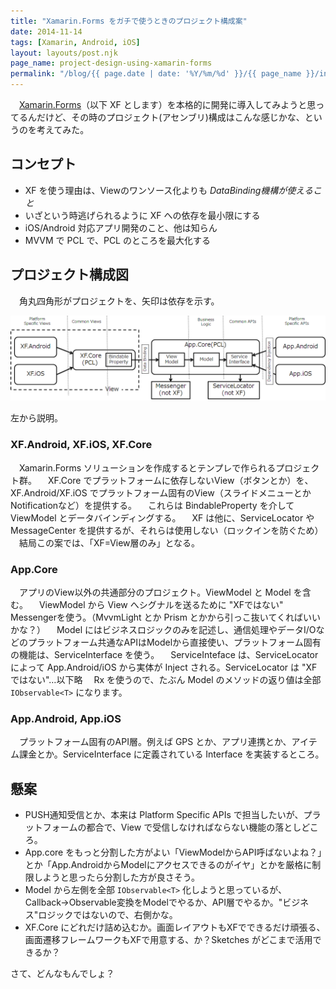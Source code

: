 ```yaml
---
title: "Xamarin.Forms をガチで使うときのプロジェクト構成案"
date: 2014-11-14
tags: [Xamarin, Android, iOS]
layout: layouts/post.njk
page_name: project-design-using-xamarin-forms
permalink: "/blog/{{ page.date | date: '%Y/%m/%d' }}/{{ page_name }}/index.html"
---
```

　[Xamarin.Forms](http://xamarin.com/forms)（以下 XF とします）を本格的に開発に導入してみようと思ってるんだけど、その時のプロジェクト(アセンブリ)構成はこんな感じかな、というのを考えてみた。
<!--more-->
## コンセプト

* XF を使う理由は、Viewのワンソース化よりも *DataBinding機構が使えること*
* いざという時逃げられるように XF への依存を最小限にする
* iOS/Android 対応アプリ開発のこと、他は知らん
* MVVM で PCL で、PCL のところを最大化する

## プロジェクト構成図

　角丸四角形がプロジェクトを、矢印は依存を示す。

![](/img/posts/project_design_using_xamarin_forms_01.png)

左から説明。

### XF.Android, XF.iOS, XF.Core

　Xamarin.Forms ソリューションを作成するとテンプレで作られるプロジェクト群。
　XF.Core でプラットフォームに依存しないView（ボタンとか）を、XF.Android/XF.iOS でプラットフォーム固有のView（スライドメニューとかNotificationなど）を提供する。
　これらは BindableProperty を介して ViewModel とデータバインディングする。
　XF は他に、ServiceLocator や MessageCenter を提供するが、それらは使用しない（ロックインを防ぐため）
　結局この案では、「XF=View層のみ」となる。

### App.Core

　アプリのView以外の共通部分のプロジェクト。ViewModel と Model を含む。
　ViewModel から View へシグナルを送るために "XFではない" Messengerを使う。（MvvmLight とか Prism とかから引っこ抜いてくればいいかな？）
　Model にはビジネスロジックのみを記述し、通信処理やデータI/Oなどのプラットフォーム共通なAPIはModelから直接使い、プラットフォーム固有の機能は、ServiceInterface を使う。
　ServiceInteface は、ServiceLocator によって App.Android/iOS から実体が Inject される。ServiceLocator は "XFではない"…以下略
　Rx を使うので、たぶん Model のメソッドの返り値は全部 ``IObservable<T>`` になります。

### App.Android, App.iOS

　プラットフォーム固有のAPI層。例えば GPS とか、アプリ連携とか、アイテム課金とか。ServiceInterface に定義されている Interface を実装するところ。

## 懸案

* PUSH通知受信とか、本来は Platform Specific APIs で担当したいが、プラットフォームの都合で、View で受信しなければならない機能の落としどころ。
* App.core をもっと分割した方がよい「ViewModelからAPI呼ばないよね？」とか「App.AndroidからModelにアクセスできるのがイヤ」とかを厳格に制限しようと思ったら分割した方が良さそう。
* Model から左側を全部 ``IObservable<T>`` 化しようと思っているが、Callback→Observable変換をModelでやるか、API層でやるか。"ビジネス"ロジックではないので、右側かな。
* XF.Core にどれだけ詰め込むか。画面レイアウトもXFでできるだけ頑張る、画面遷移フレームワークもXFで用意する、か？Sketches がどこまで活用できるか？

さて、どんなもんでしょ？

